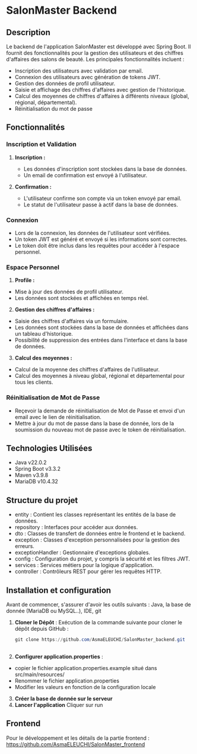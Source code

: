 # SalonMaster Backend

## Description

   Le backend de l'application SalonMaster est développé avec Spring Boot. Il fournit des fonctionnalités pour la gestion des utilisateurs et des chiffres d'affaires des salons de beauté. Les principales fonctionnalités incluent :
   
   - Inscription des utilisateurs avec validation par email.
   - Connexion des utilisateurs avec génération de tokens JWT.
   - Gestion des données de profil utilisateur.
   - Saisie et affichage des chiffres d'affaires avec gestion de l'historique.
   - Calcul des moyennes de chiffres d'affaires à différents niveaux (global, régional, départemental).
   - Réinitialisation du mot de passe

## Fonctionnalités

   ### Inscription et Validation
   
   1. **Inscription :**
      - Les données d'inscription sont stockées dans la base de données.
      - Un email de confirmation est envoyé à l'utilisateur.
   
   2. **Confirmation :**
      - L'utilisateur confirme son compte via un token envoyé par email.
      - Le statut de l'utilisateur passe à actif dans la base de données.
   
   ### Connexion
   - Lors de la connexion, les données de l'utilisateur sont vérifiées.
   - Un token JWT est généré et envoyé si les informations sont correctes.
   - Le token doit être inclus dans les requêtes pour accéder à l'espace personnel.
   
   ### Espace Personnel
   1. **Profile :**
   - Mise à jour des données de profil utilisateur.
   - Les données sont stockées et affichées en temps réel.
   2. **Gestion des chiffres d'affaires :**
   - Saisie des chiffres d'affaires via un formulaire.
   - Les données sont stockées dans la base de données et affichées dans un tableau d'historique.
   - Possibilité de suppression des entrées dans l'interface et dans la base de données.
   3. **Calcul des moyennes :**
   - Calcul de la moyenne des chiffres d'affaires de l'utilisateur.
   - Calcul des moyennes à niveau global, régional et départemental pour tous les clients.
   ### Réinitialisation de Mot de Passe
   - Reçevoir la demande de réinitialisation de Mot de Passe et envoi d'un email avec le lien de réinitialisation.
   - Mettre à jour du mot de passe dans la base de donnée, lors de la soumission du nouveau mot de passe avec le token de réinitialisation.
  
## Technologies Utilisées
   - Java v22.0.2
   - Spring Boot v3.3.2
   - Maven v3.9.8
   - MariaDB v10.4.32

## Structure du projet
   - entity : Contient les classes représentant les entités de la base de données.
   - repository : Interfaces pour accéder aux données.
   - dto : Classes de transfert de données entre le frontend et le backend.
   - exception : Classes d'exception personnalisées pour la gestion des erreurs.
   - exceptionHandler : Gestionnaire d'exceptions globales.
   - config : Configuration du projet, y compris la sécurité et les filtres JWT.
   - services : Services métiers pour la logique d'application.
   - controller : Contrôleurs REST pour gérer les requêtes HTTP.
  
## Installation et configuration
   Avant de commencer, s'assurer d'avoir les outils suivants : Java, la  base de donnée (MariaDB ou MySQL..), IDE, git
   
   1. **Cloner le Dépôt** :
      Exécution de la commande suivante pour cloner le dépôt depuis GitHub :
   
      ```powershell
      git clone https://github.com/AsmaELEUCHI/SalonMaster_backend.git
   
   2. **Configurer application.properties** :
   - copier le fichier application.properties.example situé dans src/main/resources/
   - Renommer le fichier application.properties
   - Modifier les valeurs en fonction de la configuration locale
   3. **Créer la base de donnée sur le serveur**
   4. **Lancer l'application**
      Cliquer sur run
## Frontend
   Pour le développement et les détails de la partie frontend : https://github.com/AsmaELEUCHI/SalonMaster_frontend

